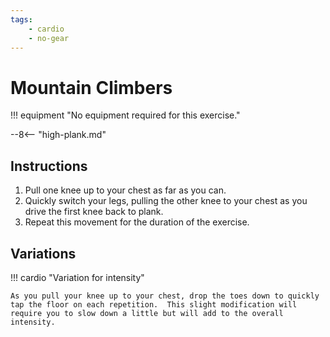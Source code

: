 ```yaml
---
tags:
    - cardio
    - no-gear
---
```


#  Mountain Climbers

!!! equipment "No equipment required for this exercise."

--8<-- "high-plank.md"

## Instructions

1. Pull one knee up to your chest as far as you can.
2. Quickly switch your legs, pulling the other knee to your chest as you drive the first knee back to plank.
3. Repeat this movement for the duration of the exercise.

## Variations

!!! cardio "Variation for intensity"

    As you pull your knee up to your chest, drop the toes down to quickly tap the floor on each repetition.  This slight modification will require you to slow down a little but will add to the overall intensity.